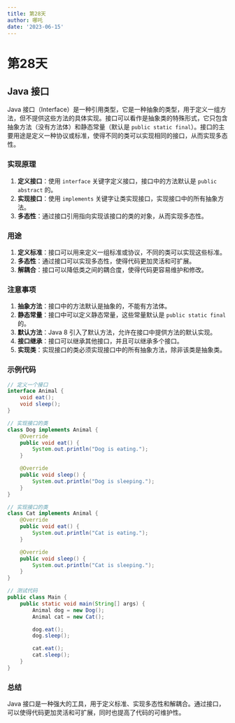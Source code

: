```yaml
---
title: 第28天
author: 哪吒
date: '2023-06-15'
---
```


# 第28天

## Java 接口

Java 接口（Interface）是一种引用类型，它是一种抽象的类型，用于定义一组方法，但不提供这些方法的具体实现。接口可以看作是抽象类的特殊形式，它只包含抽象方法（没有方法体）和静态常量（默认是 `public static final`）。接口的主要用途是定义一种协议或标准，使得不同的类可以实现相同的接口，从而实现多态性。

### 实现原理

1. **定义接口**：使用 `interface` 关键字定义接口，接口中的方法默认是 `public abstract` 的。
2. **实现接口**：使用 `implements` 关键字让类实现接口，实现接口中的所有抽象方法。
3. **多态性**：通过接口引用指向实现该接口的类的对象，从而实现多态性。

### 用途

1. **定义标准**：接口可以用来定义一组标准或协议，不同的类可以实现这些标准。
2. **多态性**：通过接口可以实现多态性，使得代码更加灵活和可扩展。
3. **解耦合**：接口可以降低类之间的耦合度，使得代码更容易维护和修改。

### 注意事项

1. **抽象方法**：接口中的方法默认是抽象的，不能有方法体。
2. **静态常量**：接口中可以定义静态常量，这些常量默认是 `public static final` 的。
3. **默认方法**：Java 8 引入了默认方法，允许在接口中提供方法的默认实现。
4. **接口继承**：接口可以继承其他接口，并且可以继承多个接口。
5. **实现类**：实现接口的类必须实现接口中的所有抽象方法，除非该类是抽象类。

### 示例代码

```java
// 定义一个接口
interface Animal {
    void eat();
    void sleep();
}

// 实现接口的类
class Dog implements Animal {
    @Override
    public void eat() {
        System.out.println("Dog is eating.");
    }

    @Override
    public void sleep() {
        System.out.println("Dog is sleeping.");
    }
}

// 实现接口的类
class Cat implements Animal {
    @Override
    public void eat() {
        System.out.println("Cat is eating.");
    }

    @Override
    public void sleep() {
        System.out.println("Cat is sleeping.");
    }
}

// 测试代码
public class Main {
    public static void main(String[] args) {
        Animal dog = new Dog();
        Animal cat = new Cat();

        dog.eat();
        dog.sleep();

        cat.eat();
        cat.sleep();
    }
}

```

### 总结

Java 接口是一种强大的工具，用于定义标准、实现多态性和解耦合。通过接口，可以使得代码更加灵活和可扩展，同时也提高了代码的可维护性。

